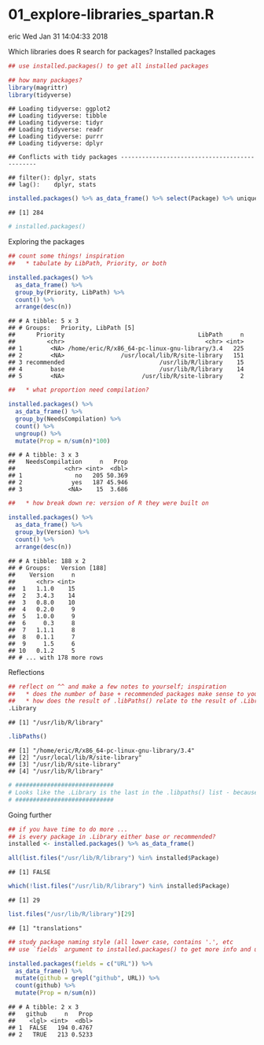 01\_explore-libraries\_spartan.R
================
eric
Wed Jan 31 14:04:33 2018

Which libraries does R search for packages? Installed packages

``` r
## use installed.packages() to get all installed packages

## how many packages?
library(magrittr)
library(tidyverse)
```

    ## Loading tidyverse: ggplot2
    ## Loading tidyverse: tibble
    ## Loading tidyverse: tidyr
    ## Loading tidyverse: readr
    ## Loading tidyverse: purrr
    ## Loading tidyverse: dplyr

    ## Conflicts with tidy packages ----------------------------------------------

    ## filter(): dplyr, stats
    ## lag():    dplyr, stats

``` r
installed.packages() %>% as_data_frame() %>% select(Package) %>% unique %>% nrow()
```

    ## [1] 284

``` r
# installed.packages()
```

Exploring the packages

``` r
## count some things! inspiration
##   * tabulate by LibPath, Priority, or both

installed.packages() %>% 
  as_data_frame() %>% 
  group_by(Priority, LibPath) %>%
  count() %>% 
  arrange(desc(n))
```

    ## # A tibble: 5 x 3
    ## # Groups:   Priority, LibPath [5]
    ##      Priority                                      LibPath     n
    ##         <chr>                                        <chr> <int>
    ## 1        <NA> /home/eric/R/x86_64-pc-linux-gnu-library/3.4   225
    ## 2        <NA>                /usr/local/lib/R/site-library   151
    ## 3 recommended                           /usr/lib/R/library    15
    ## 4        base                           /usr/lib/R/library    14
    ## 5        <NA>                      /usr/lib/R/site-library     2

``` r
##   * what proportion need compilation?

installed.packages() %>% 
  as_data_frame() %>% 
  group_by(NeedsCompilation) %>% 
  count() %>% 
  ungroup() %>% 
  mutate(Prop = n/sum(n)*100)
```

    ## # A tibble: 3 x 3
    ##   NeedsCompilation     n   Prop
    ##              <chr> <int>  <dbl>
    ## 1               no   205 50.369
    ## 2              yes   187 45.946
    ## 3             <NA>    15  3.686

``` r
##   * how break down re: version of R they were built on

installed.packages() %>% 
  as_data_frame() %>% 
  group_by(Version) %>% 
  count() %>% 
  arrange(desc(n))
```

    ## # A tibble: 188 x 2
    ## # Groups:   Version [188]
    ##    Version     n
    ##      <chr> <int>
    ##  1   1.1.0    15
    ##  2   3.4.3    14
    ##  3   0.8.0    10
    ##  4   0.2.0     9
    ##  5   1.0.0     9
    ##  6     0.3     8
    ##  7   1.1.1     8
    ##  8   0.1.1     7
    ##  9     1.5     6
    ## 10   0.1.2     5
    ## # ... with 178 more rows

Reflections

``` r
## reflect on ^^ and make a few notes to yourself; inspiration
##   * does the number of base + recommended packages make sense to you?
##   * how does the result of .libPaths() relate to the result of .Library?
.Library
```

    ## [1] "/usr/lib/R/library"

``` r
.libPaths()
```

    ## [1] "/home/eric/R/x86_64-pc-linux-gnu-library/3.4"
    ## [2] "/usr/local/lib/R/site-library"               
    ## [3] "/usr/lib/R/site-library"                     
    ## [4] "/usr/lib/R/library"

``` r
# ############################
# Looks like the .Library is the last in the .libpaths() list - because of install order?
# ############################
```

Going further

``` r
## if you have time to do more ...
## is every package in .Library either base or recommended?
installed <- installed.packages() %>% as_data_frame()

all(list.files("/usr/lib/R/library") %in% installed$Package)
```

    ## [1] FALSE

``` r
which(!list.files("/usr/lib/R/library") %in% installed$Package)
```

    ## [1] 29

``` r
list.files("/usr/lib/R/library")[29]
```

    ## [1] "translations"

``` r
## study package naming style (all lower case, contains '.', etc
## use `fields` argument to installed.packages() to get more info and use it!

installed.packages(fields = c("URL")) %>% 
  as_data_frame() %>% 
  mutate(github = grepl("github", URL)) %>% 
  count(github) %>% 
  mutate(Prop = n/sum(n))
```

    ## # A tibble: 2 x 3
    ##   github     n   Prop
    ##    <lgl> <int>  <dbl>
    ## 1  FALSE   194 0.4767
    ## 2   TRUE   213 0.5233
